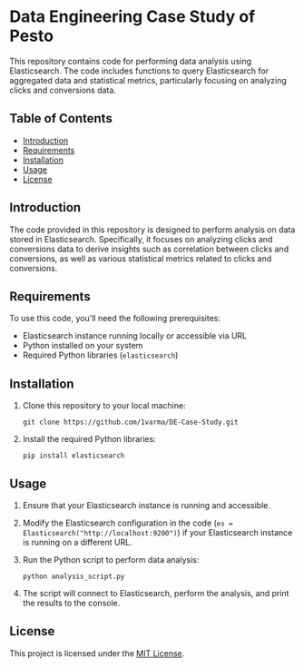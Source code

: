# Data Engineering Case Study of Pesto

This repository contains code for performing data analysis using Elasticsearch. The code includes functions to query Elasticsearch for aggregated data and statistical metrics, particularly focusing on analyzing clicks and conversions data.

## Table of Contents

- [Introduction](#introduction)
- [Requirements](#requirements)
- [Installation](#installation)
- [Usage](#usage)
- [License](#license)

## Introduction

The code provided in this repository is designed to perform analysis on data stored in Elasticsearch. Specifically, it focuses on analyzing clicks and conversions data to derive insights such as correlation between clicks and conversions, as well as various statistical metrics related to clicks and conversions.

## Requirements

To use this code, you'll need the following prerequisites:

- Elasticsearch instance running locally or accessible via URL
- Python installed on your system
- Required Python libraries (`elasticsearch`)

## Installation

1. Clone this repository to your local machine:

    ```
    git clone https://github.com/1varma/DE-Case-Study.git
    ```

2. Install the required Python libraries:

    ```
    pip install elasticsearch
    ```

## Usage

1. Ensure that your Elasticsearch instance is running and accessible.

2. Modify the Elasticsearch configuration in the code (`es = Elasticsearch("http://localhost:9200")`) if your Elasticsearch instance is running on a different URL.

3. Run the Python script to perform data analysis:

    ```
    python analysis_script.py
    ```

4. The script will connect to Elasticsearch, perform the analysis, and print the results to the console.

## License

This project is licensed under the [MIT License](LICENSE).
